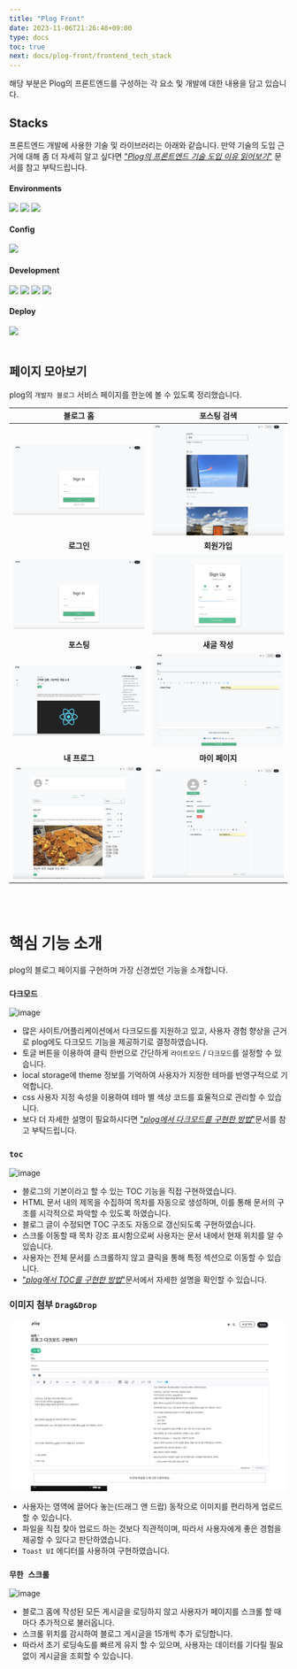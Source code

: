 ```yaml
---
title: "Plog Front"
date: 2023-11-06T21:26:48+09:00
type: docs
toc: true
next: docs/plog-front/frontend_tech_stack
---
```


해당 부분은 Plog의 프론트엔드를 구성하는 각 요소 및 개발에 대한 내용을 담고 있습니다.

## Stacks
프론트엔드 개발에 사용한 기술 및 라이브러리는 아래와 같습니다. 만약 기술의 도입 근거에 대해 좀 더 자세히 알고 싶다면 ["_Plog의 프론트엔드 기술 도입 이유 읽어보기_"](/docs/plog-front/frontend_tech_stack/) 문서를 참고 부탁드립니다.

#### Environments
<img src="https://img.shields.io/badge/webstorm-000000?style=for-the-badge&logo=webstorm&logoColor=white" style="display:inline;">
<img src="https://img.shields.io/badge/git-F05032?style=for-the-badge&logo=git&logoColor=white" style="display:inline;">
<img src="https://img.shields.io/badge/github-181717?style=for-the-badge&logo=github&logoColor=white" style="display:inline;">

#### Config
<img src="https://img.shields.io/badge/yarn-2C8EBB?style=for-the-badge&logo=yarn&logoColor=white" style="display:inline;">

#### Development
<img src="https://img.shields.io/badge/typescript-3178C6?style=for-the-badge&logo=typescript&logoColor=white" style="display:inline;">
<img src="https://img.shields.io/badge/react-61DAFB?style=for-the-badge&logo=react&logoColor=white" style="display:inline;">
<img src="https://img.shields.io/badge/mui-007FFF?style=for-the-badge&logo=mui&logoColor=white" style="display:inline;">
<img src="https://img.shields.io/badge/axios-5A29E4?style=for-the-badge&logo=axios&logoColor=white" style="display:inline;">

#### Deploy
<img src="https://img.shields.io/badge/awsamplify-FF9900?style=for-the-badge&logo=awsamplify&logoColor=white" style="display:inline;">



<br/>
<br/>

## 페이지 모아보기
plog의 `개발자 블로그` 서비스 페이지를 한눈에 볼 수 있도록 정리했습니다. 


|                                                       블로그 홈                                                        |               포스팅 검색                |
|:------------------------------------------------------------------------------------------------------------------:|:-----------------------------------:|
|                                                     ![image](./asset/login.png)                                                     |  ![image](./asset/search_page.png)  |
|                                                     <b>로그인</b>                                                     |             <b>회원가입</b>             |
|                                            ![image](./asset/login.png)                                             |   ![image](./asset/join_page.png)   |
|                                                     <b>포스팅</b>                                                     |            <b>새글 작성</b>             |
|                                         ![image](./asset/posting_page.png)                                         | ![image](./asset/write_posting.png) |
|                                                    <b>내 프로그</b>                                                    |            <b>마이 페이지</b>            |
|                                            ![image](./asset/myplog.png)                                            |    ![image](./asset/mypage.png)     |

<br/>
<br/>

# 핵심 기능 소개

plog의 블로그 페이지를 구현하며 가장 신경썼던 기능을 소개합니다. 

### `다크모드`
![image](https://plog-file-bucket.s3.ap-northeast-2.amazonaws.com/b3f9e4b2-4260-44b6-a114-bbe58a861678/darkmode.gif)


- 많은 사이트/어플리케이션에서 다크모드를 지원하고 있고, 사용자 경험 향상을 근거로 plog에도 다크모드 기능을 제공하기로 결정하였습니다.
- 토글 버튼을 이용하여 클릭 한번으로 간단하게 `라이트모드` / `다크모드`를 설정할 수 있습니다.
- local storage에 theme 정보를 기억하여 사용자가 지정한 테마를 반영구적으로 기억합니다.
- css 사용자 지정 속성을 이용하여 테마 별 색상 코드를 효율적으로 관리할 수 있습니다. 
- 보다 더 자세한 설명이 필요하시다면 ["_plog에서 다크모드를 구현한 방법_"](/docs/plog-front/frontend_darkmode/)문서를 참고 부탁드립니다. 



### `toc`
![image](https://plog-file-bucket.s3.ap-northeast-2.amazonaws.com/6754f366-dcac-4a74-b037-daaa8f7c1ca6/toc.gif)

- 블로그의 기본이라고 할 수 있는 TOC 기능을 직접 구현하였습니다.
- HTML 문서 내의 제목을 수집하여 목차를 자동으로 생성하며, 이를 통해 문서의 구조를 시각적으로 파악할 수 있도록 하였습니다. 
- 블로그 글이 수정되면 TOC 구조도 자동으로 갱신되도록 구현하였습니다. 
- 스크롤 이동할 때 목차 강조 표시함으로써 사용자는 문서 내에서 현재 위치를 알 수 있습니다. 
- 사용자는 전체 문서를 스크롤하지 않고 클릭을 통해 특정 섹션으로 이동할 수 있습니다.
- ["_plog에서 TOC를 구현한 방법_"](/docs/plog-front/frontend_tech_stack/)문서에서 자세한 설명을 확인할 수 있습니다. 


### 이미지 첨부 `Drag&Drop`
![image](./asset/file_upload.gif)

- 사용자는 영역에 끌어다 놓는(드래그 앤 드랍) 동작으로 이미지를 편리하게 업로드할 수 있습니다.
- 파일을 직접 찾아 업로드 하는 것보다 직관적이며, 따라서 사용자에게 좋은 경험을 제공할 수 있다고 판단하였습니다. 
- `Toast UI` 에디터를 사용하여 구현하였습니다. 


### `무한 스크롤`
![image](./asset/infinity_scroll.gif)

- 블로그 홈에 작성된 모든 게시글을 로딩하지 않고 사용자가 페이지를 스크롤 할 때마다 추가적으로 불러옵니다.
- 스크롤 위치를 감시하여 블로그 게시글을 15개씩 추가 로딩합니다.
- 따라서 초기 로딩속도를 빠르게 유지 할 수 있으며, 사용자는 데이터를 기다릴 필요 없이 게시글을 조회할 수 있습니다. 
